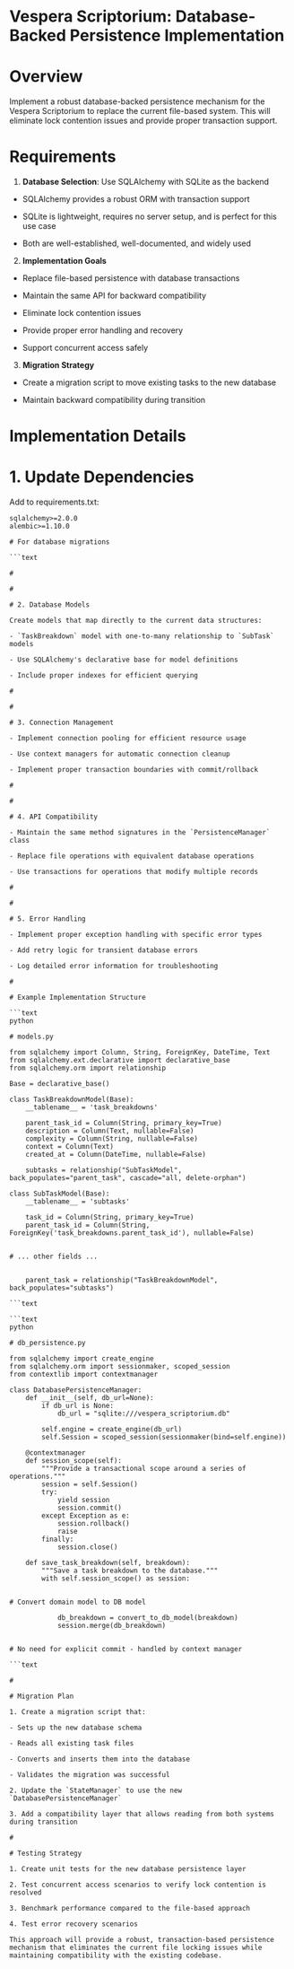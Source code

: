 

# Vespera Scriptorium: Database-Backed Persistence Implementation

#

# Overview

Implement a robust database-backed persistence mechanism for the Vespera Scriptorium to replace the current file-based system. This will eliminate lock contention issues and provide proper transaction support.

#

# Requirements

1. **Database Selection**: Use SQLAlchemy with SQLite as the backend

- SQLAlchemy provides a robust ORM with transaction support

- SQLite is lightweight, requires no server setup, and is perfect for this use case

- Both are well-established, well-documented, and widely used

2. **Implementation Goals**

- Replace file-based persistence with database transactions

- Maintain the same API for backward compatibility

- Eliminate lock contention issues

- Provide proper error handling and recovery

- Support concurrent access safely

3. **Migration Strategy**

- Create a migration script to move existing tasks to the new database

- Maintain backward compatibility during transition

#

# Implementation Details

#

#

# 1. Update Dependencies

Add to requirements.txt:

```dependencies
sqlalchemy>=2.0.0
alembic>=1.10.0  

# For database migrations

```text

#

#

# 2. Database Models

Create models that map directly to the current data structures:

- `TaskBreakdown` model with one-to-many relationship to `SubTask` models

- Use SQLAlchemy's declarative base for model definitions

- Include proper indexes for efficient querying

#

#

# 3. Connection Management

- Implement connection pooling for efficient resource usage

- Use context managers for automatic connection cleanup

- Implement proper transaction boundaries with commit/rollback

#

#

# 4. API Compatibility

- Maintain the same method signatures in the `PersistenceManager` class

- Replace file operations with equivalent database operations

- Use transactions for operations that modify multiple records

#

#

# 5. Error Handling

- Implement proper exception handling with specific error types

- Add retry logic for transient database errors

- Log detailed error information for troubleshooting

#

# Example Implementation Structure

```text
python

# models.py

from sqlalchemy import Column, String, ForeignKey, DateTime, Text
from sqlalchemy.ext.declarative import declarative_base
from sqlalchemy.orm import relationship

Base = declarative_base()

class TaskBreakdownModel(Base):
    __tablename__ = 'task_breakdowns'
    
    parent_task_id = Column(String, primary_key=True)
    description = Column(Text, nullable=False)
    complexity = Column(String, nullable=False)
    context = Column(Text)
    created_at = Column(DateTime, nullable=False)
    
    subtasks = relationship("SubTaskModel", back_populates="parent_task", cascade="all, delete-orphan")

class SubTaskModel(Base):
    __tablename__ = 'subtasks'
    
    task_id = Column(String, primary_key=True)
    parent_task_id = Column(String, ForeignKey('task_breakdowns.parent_task_id'), nullable=False)
    

# ... other fields ...

    
    parent_task = relationship("TaskBreakdownModel", back_populates="subtasks")

```text

```text
python

# db_persistence.py

from sqlalchemy import create_engine
from sqlalchemy.orm import sessionmaker, scoped_session
from contextlib import contextmanager

class DatabasePersistenceManager:
    def __init__(self, db_url=None):
        if db_url is None:
            db_url = "sqlite:///vespera_scriptorium.db"
        
        self.engine = create_engine(db_url)
        self.Session = scoped_session(sessionmaker(bind=self.engine))
        
    @contextmanager
    def session_scope(self):
        """Provide a transactional scope around a series of operations."""
        session = self.Session()
        try:
            yield session
            session.commit()
        except Exception as e:
            session.rollback()
            raise
        finally:
            session.close()
            
    def save_task_breakdown(self, breakdown):
        """Save a task breakdown to the database."""
        with self.session_scope() as session:
            

# Convert domain model to DB model

            db_breakdown = convert_to_db_model(breakdown)
            session.merge(db_breakdown)
            

# No need for explicit commit - handled by context manager

```text

#

# Migration Plan

1. Create a migration script that:

- Sets up the new database schema

- Reads all existing task files

- Converts and inserts them into the database

- Validates the migration was successful

2. Update the `StateManager` to use the new `DatabasePersistenceManager`

3. Add a compatibility layer that allows reading from both systems during transition

#

# Testing Strategy

1. Create unit tests for the new database persistence layer

2. Test concurrent access scenarios to verify lock contention is resolved

3. Benchmark performance compared to the file-based approach

4. Test error recovery scenarios

This approach will provide a robust, transaction-based persistence mechanism that eliminates the current file locking issues while maintaining compatibility with the existing codebase.
